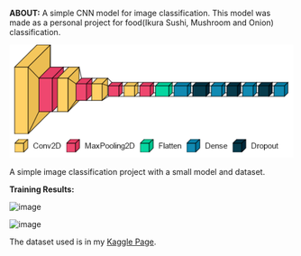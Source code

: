 **ABOUT:**
A simple CNN model for image classification. This model was made as a personal project for food(Ikura Sushi, Mushroom and Onion) classification.

<p align="center">
  <img src=Model-Architecture.png alt="Model Architecture"/>
</p>



A simple image classification project with a small model and dataset.

**Training Results:**

![image](https://user-images.githubusercontent.com/75195899/147878215-b2f020ba-36c6-4b60-8aa9-3463fc6e157d.png)

![image](https://user-images.githubusercontent.com/75195899/147878225-d94682c6-8e62-40af-8dc1-c2ac8b1debf8.png)

The dataset used is in my [Kaggle Page](https://www.kaggle.com/bruhusernameistaken/5k-food-image-dataset).

